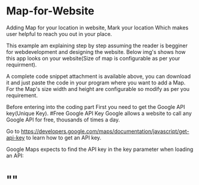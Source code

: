 # Map-for-Website
Adding Map for your location in website, Mark your location Which makes user helpful to reach you out in your place.

This example am explaining step by step assuming the reader is begginer for webdevelopment and designing the website. Below img's shows how this app looks on your website(Size of map is configurable as per your requirment).

A complete code snippet attachment is available above, you can download it and just paste the code in your program where you want to add a Map.
For the Map's size width and height are configurable so modify as per you requirement.

Before entering into the coding part First you need to get the Google API key(Unique Key).
#Free Google API Key
Google allows a website to call any Google API for free, thousands of times a day.

Go to https://developers.google.com/maps/documentation/javascript/get-api-key to learn how to get an API key.

Google Maps expects to find the API key in the key parameter when loading an API:
# "<script src="https://maps.googleapis.com/maps/api/js?key=YOUR_KEY&callback=myMap"></script>"

